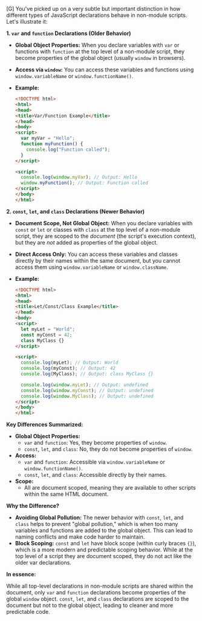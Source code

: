 [G] You've picked up on a very subtle but important distinction in how different types of JavaScript declarations behave in non-module scripts. Let's illustrate it:

**1. `var` and `function` Declarations (Older Behavior)**

* **Global Object Properties:** When you declare variables with `var` or functions with `function` at the top level of a non-module script, they become properties of the global object (usually `window` in browsers).
* **Access via `window`:** You can access these variables and functions using `window.variableName` or `window.functionName()`.
* **Example:**

    ```html
    <!DOCTYPE html>
    <html>
    <head>
    <title>Var/Function Example</title>
    </head>
    <body>
    <script>
      var myVar = "Hello";
      function myFunction() {
        console.log("Function called");
      }
    </script>

    <script>
      console.log(window.myVar); // Output: Hello
      window.myFunction(); // Output: Function called
    </script>
    </body>
    </html>
    ```

**2. `const`, `let`, and `class` Declarations (Newer Behavior)**

* **Document Scope, Not Global Object:** When you declare variables with `const` or `let` or classes with `class` at the top level of a non-module script, they are scoped to the *document* (the script's execution context), but they are *not* added as properties of the global object.
* **Direct Access Only:** You can access these variables and classes directly by their names within the same document, but you cannot access them using `window.variableName` or `window.className`.
* **Example:**

    ```html
    <!DOCTYPE html>
    <html>
    <head>
    <title>Let/Const/Class Example</title>
    </head>
    <body>
    <script>
      let myLet = "World";
      const myConst = 42;
      class MyClass {}
    </script>

    <script>
      console.log(myLet); // Output: World
      console.log(myConst); // Output: 42
      console.log(MyClass); // Output: class MyClass {}

      console.log(window.myLet); // Output: undefined
      console.log(window.myConst); // Output: undefined
      console.log(window.MyClass); // Output: undefined
    </script>
    </body>
    </html>
    ```

**Key Differences Summarized:**

* **Global Object Properties:**
    * `var` and `function`: Yes, they become properties of `window`.
    * `const`, `let`, and `class`: No, they do not become properties of `window`.
* **Access:**
    * `var` and `function`: Accessible via `window.variableName` or `window.functionName()`.
    * `const`, `let`, and `class`: Accessible directly by their names.
* **Scope:**
    * All are document scoped, meaning they are available to other scripts within the same HTML document.

**Why the Difference?**

* **Avoiding Global Pollution:** The newer behavior with `const`, `let`, and `class` helps to prevent "global pollution," which is when too many variables and functions are added to the global object. This can lead to naming conflicts and make code harder to maintain.
* **Block Scoping:** `const` and `let` have block scope (within curly braces `{}`), which is a more modern and predictable scoping behavior. While at the top level of a script they are document scoped, they do not act like the older var declarations.

**In essence:**

While all top-level declarations in non-module scripts are shared within the document, only `var` and `function` declarations become properties of the global `window` object. `const`, `let`, and `class` declarations are scoped to the document but not to the global object, leading to cleaner and more predictable code.
